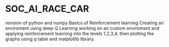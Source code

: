 # SOC_AI_RACE_CAR
revision of python and numpy
Basics of Reinforcement learning
Creating an enviroment using deep Q Learning 
working on an custom enviroment and applying reinforcement learning into the levels 1,2,3,4.
then plotting the graphs using q table and matplotlib library.
